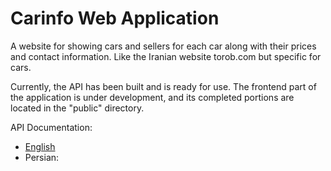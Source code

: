 # Carinfo Web Application

A website for showing cars and sellers for each car along with their prices and contact information. Like the Iranian website
torob.com but specific for cars.

Currently, the API has been built and is ready for use. The frontend part of the application is under development, and its completed portions are located in the "public" directory.

API Documentation:

- [English](https://documenter.getpostman.com/view/35280116/2sA3s6FpuJ)
- Persian:
